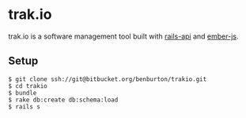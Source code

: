# trak.io

trak.io is a software management tool built with [rails-api](https://github.com/rails-api) and [ember-js](https://github.com/emberjs).

## Setup

    $ git clone ssh://git@bitbucket.org/benburton/trakio.git
    $ cd trakio
    $ bundle
    $ rake db:create db:schema:load
    $ rails s
